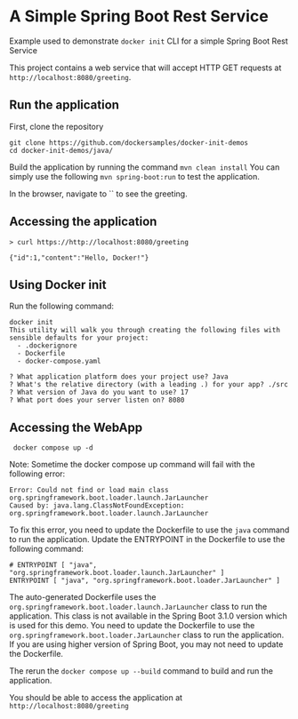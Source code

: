 # A Simple Spring Boot Rest Service

Example used to demonstrate `docker init` CLI for a simple Spring Boot Rest Service

This project contains a web service that will accept HTTP GET requests at
`http://localhost:8080/greeting`.


## Run the application

First, clone the repository

```
git clone https://github.com/dockersamples/docker-init-demos
cd docker-init-demos/java/
```
Build the application by running the command `mvn clean install`
You can simply use the following `mvn spring-boot:run` to test the application.

In the browser, navigate to `` to see the greeting.

## Accessing the application

```
> curl https://http://localhost:8080/greeting

{"id":1,"content":"Hello, Docker!"}

```

## Using Docker init

Run the following command:

```
docker init
This utility will walk you through creating the following files with sensible defaults for your project:
  - .dockerignore
  - Dockerfile
  - docker-compose.yaml

? What application platform does your project use? Java
? What's the relative directory (with a leading .) for your app? ./src
? What version of Java do you want to use? 17
? What port does your server listen on? 8080
```

## Accessing the WebApp

```
 docker compose up -d
```

Note: Sometime the docker compose up command will fail with the following error:

```
Error: Could not find or load main class org.springframework.boot.loader.launch.JarLauncher
Caused by: java.lang.ClassNotFoundException: org.springframework.boot.loader.launch.JarLauncher
```

To fix this error, you need to update the Dockerfile to use the `java` command to run the application.
Update the ENTRYPOINT in the Dockerfile to use the following command:

```
# ENTRYPOINT [ "java", "org.springframework.boot.loader.launch.JarLauncher" ]
ENTRYPOINT [ "java", "org.springframework.boot.loader.JarLauncher" ]
```

The auto-generated Dockerfile uses the `org.springframework.boot.loader.launch.JarLauncher` class to run the application. This class is not available in the Spring Boot 3.1.0 version which is used for this demo. You need to update the Dockerfile to use the `org.springframework.boot.loader.JarLauncher` class to run the application. If you are using higher version of Spring Boot, you may not need to update the Dockerfile.

The rerun the `docker compose up --build` command to build and run the application.

You should be able to access the application at `http://localhost:8080/greeting`

